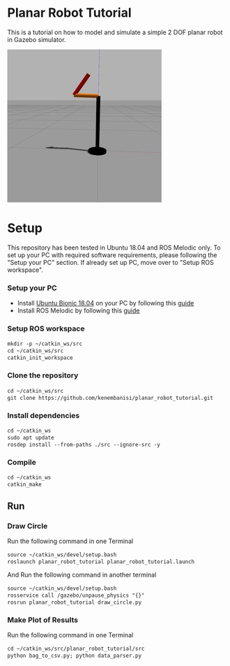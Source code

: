 # Planar Robot Tutorial

This is a tutorial on how to model and simulate a simple 2 DOF planar robot in Gazebo simulator.

![robot_image](Report/robot_image.jpg)


# Setup

This repository has been tested in Ubuntu 18.04 and ROS Melodic only. To set up your PC with required software requirements, please following the "Setup your PC" section. If already set up PC, move over to "Setup ROS workspace".

### Setup your PC

* Install [Ubuntu Bionic 18.04](https://releases.ubuntu.com/bionic/) on your PC by following this [guide](https://ubuntu.com/tutorials/install-ubuntu-desktop#1-overview)
* Install ROS Melodic by following this [guide](http://wiki.ros.org/melodic/Installation/Ubuntu)


### Setup ROS workspace
```
mkdir -p ~/catkin_ws/src
cd ~/catkin_ws/src
catkin_init_workspace
```

### Clone the repository
```
cd ~/catkin_ws/src
git clone https://github.com/kenembanisi/planar_robot_tutorial.git
```

### Install dependencies
```
cd ~/catkin_ws
sudo apt update
rosdep install --from-paths ./src --ignore-src -y
```

### Compile
```
cd ~/catkin_ws
catkin_make
```

## Run
### Draw Circle
Run the following command in one Terminal
```
source ~/catkin_ws/devel/setup.bash
roslaunch planar_robot_tutorial planar_robot_tutorial.launch
```



And Run the following command in another terminal
```
source ~/catkin_ws/devel/setup.bash
rosservice call /gazebo/unpause_physics "{}"
rosrun planar_robot_tutorial draw_circle.py
```

### Make Plot of Results
Run the following command in one Terminal
```
cd ~/catkin_ws/src/planar_robot_tutorial/src
python bag_to_csv.py; python data_parser.py
```
